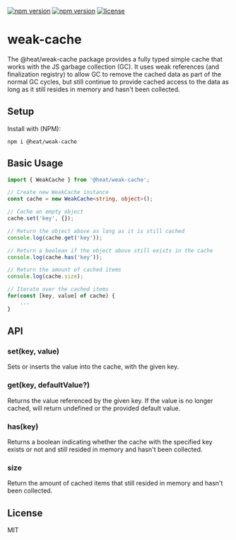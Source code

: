 [![npm version](https://img.shields.io/npm/dw/@heat/weak-cache)](https://www.npmjs.org/package/@heat/weak-cache)
[![npm version](https://img.shields.io/npm/v/@heat/weak-cache.svg?style=flat-square)](https://www.npmjs.org/package/@heat/weak-cache)
[![license](https://img.shields.io/badge/license-MIT-brightgreen)](LICENSE)

# weak-cache

The @heat/weak-cache package provides a fully typed simple cache that works with the JS garbage collection (GC). It uses weak references (and finalization registry) to allow GC to remove the cached data as part of the normal GC cycles, but still continue to provide cached access to the data as long as it still resides in memory and hasn't been collected.

## Setup

Install with (NPM):

```
npm i @heat/weak-cache
```

## Basic Usage

```ts
import { WeakCache } from '@heat/weak-cache';

// Create new WeakCache instance
const cache = new WeakCache<string, object>();

// Cache an empty object
cache.set('key', {});

// Return the object above as long as it is still cached
console.log(cache.get('key'));

// Return a boolean if the object above still exists in the cache
console.log(cache.has('key'));

// Return the amount of cached items
console.log(cache.size);

// Iterate over the cached items
for(const [key, value] of cache) {
	...
}

```

## API

### set(key, value)
Sets or inserts the value into the cache, with the given key.

### get(key, defaultValue?)
Returns the value referenced by the given key. If the value is no longer cached, will return undefined or the provided default value.

### has(key)
Returns a boolean indicating whether the cache with the specified key exists or not and still resided in memory and hasn't been collected.

### size
Return the amount of cached items that still resided in memory and hasn't been collected.

## License

MIT
